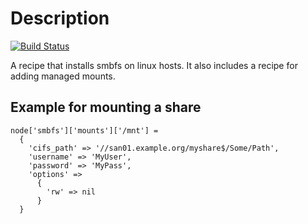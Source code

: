 Description
===========

[![Build Status](https://secure.travis-ci.org/realityforge-cookbooks/smbfs.png?branch=master)](http://travis-ci.org/realityforge/-cookbooks/smbfs)

A recipe that installs smbfs on linux hosts. It also includes a recipe for adding managed mounts.

Example for mounting a share
----------------------------

    node['smbfs']['mounts']['/mnt'] =
      {
        'cifs_path' => '//san01.example.org/myshare$/Some/Path',
        'username' => 'MyUser',
        'password' => 'MyPass',
        'options' =>
          {
            'rw' => nil
          }
      }
